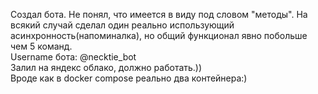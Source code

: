 Создал бота. Не понял, что имеется в виду под словом "методы". На всякий случай сделал один реально использующий асинхронность(напоминалка), но общий функционал явно побольше чем 5 команд. \
Username бота: @necktie_bot \
Залил на яндекс облако, должно работать.)) \
Вроде как в docker compose реально два контейнера:)
